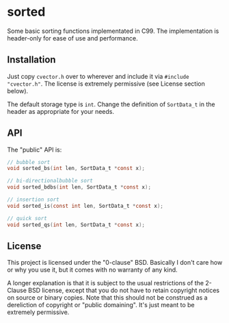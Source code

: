 # sorted

Some basic sorting functions implementated in C99.  The implementation is header-only for ease of use and performance.



## Installation

Just copy `cvector.h` over to wherever and include it via `#include "cvector.h"`.  The license is extremely permissive (see License section below).

The default storage type is `int`.  Change the definition of `SortData_t` in the header as appropriate for your needs.



## API

The "public" API is:

```c
// bubble sort
void sorted_bs(int len, SortData_t *const x);

// bi-directionalbubble sort
void sorted_bdbs(int len, SortData_t *const x);

// insertion sort
void sorted_is(const int len, SortData_t *const x);

// quick sort
void sorted_qs(int len, SortData_t *const x);
```



## License

This project is licensed under the "0-clause" BSD.  Basically I don't care how or why you use it, but it comes with no warranty of any kind.

A longer explanation is that it is subject to the usual restrictions of the 2-Clause BSD license, except that you do not have to retain copyright notices on source or binary copies.  Note that this should not be construed as a dereliction of copyright or "public domaining".  It's just meant to be extremely permissive.
